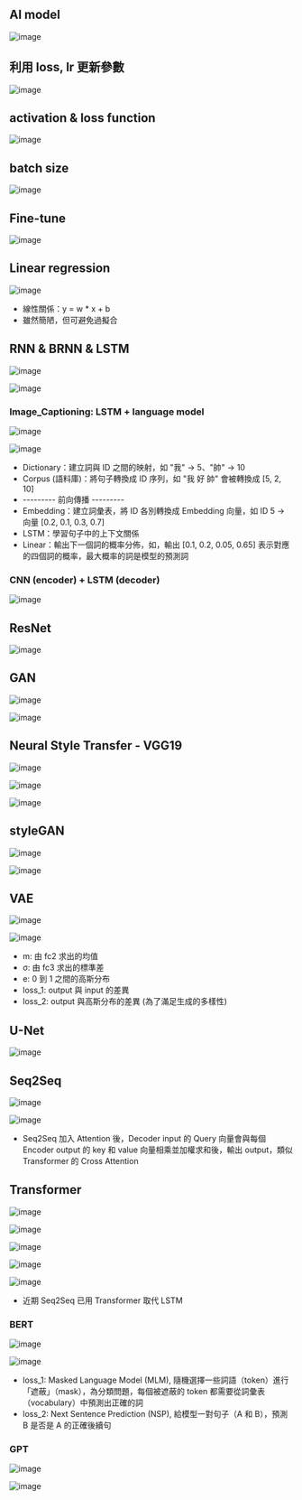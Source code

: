 ## AI model
![image](https://github.com/user-attachments/assets/4d801138-8313-40cb-ba1f-76a34533cb38)

## 利用 loss, lr 更新參數
![image](https://github.com/user-attachments/assets/2453fcfb-82c7-42c3-ba9c-ba5214c97166)

## activation & loss function
![image](https://github.com/user-attachments/assets/f2ff5b95-0b62-4ff4-895f-cfd0ef78615a)

## batch size
![image](https://github.com/user-attachments/assets/ded44e1a-a92a-450f-b30f-ab09d8742ecf)

## Fine-tune
![image](https://github.com/user-attachments/assets/3fb6649e-364c-4218-b216-062a2712687e)

## Linear regression
![image](https://github.com/user-attachments/assets/cfbb62fa-a469-4411-bc4a-3b198d229649)
* 線性關係：y = w * x + b
* 雖然簡陋，但可避免過擬合

## RNN & BRNN & LSTM
![image](https://github.com/user-attachments/assets/48621381-3b0c-41c2-80d3-a8a4bc9ac83a)

![image](https://github.com/user-attachments/assets/4f734782-d2c3-4b58-bb26-b3ee49667b81)

### Image_Captioning: LSTM + language model
![image](https://github.com/user-attachments/assets/9e7e1d9f-e549-4176-89fc-529570312d11)

![image](https://github.com/user-attachments/assets/f02a2409-aad4-478b-ace8-2adef02d05ea)

* Dictionary：建立詞與 ID 之間的映射，如 "我" -> 5、"帥" -> 10
* Corpus (語料庫)：將句子轉換成 ID 序列，如 "我 好 帥" 會被轉換成 [5, 2, 10]
* --------- 前向傳播 ---------
* Embedding：建立詞彙表，將 ID 各別轉換成 Embedding 向量，如 ID 5 -> 向量 [0.2, 0.1, 0.3, 0.7]
* LSTM：學習句子中的上下文關係
* Linear：輸出下一個詞的概率分佈，如，輸出 [0.1, 0.2, 0.05, 0.65] 表示對應的四個詞的概率，最大概率的詞是模型的預測詞

### CNN (encoder) + LSTM (decoder)
![image](https://github.com/user-attachments/assets/d40aacb3-cc03-4d14-8dc3-967d2071c163)

## ResNet
![image](https://github.com/user-attachments/assets/12c68d44-9d10-4a35-aa6f-ff8b3cf6ee47)

## GAN
![image](https://github.com/user-attachments/assets/a9ced60c-32cf-466c-a771-68d256854ca4)

![image](https://github.com/user-attachments/assets/c9f03e72-6869-4eb3-bf48-2b8d10f9b3d3)

## Neural Style Transfer - VGG19
![image](https://github.com/user-attachments/assets/88e4c9b6-fc28-4fe3-b890-4d4d76371077)

![image](https://github.com/user-attachments/assets/0f7f7a00-3a9f-4fdb-b920-0c8368eb5f5e)

![image](https://github.com/user-attachments/assets/4928906b-3f56-4c79-a90a-3057c0b2ffb9)

## styleGAN
![image](https://github.com/user-attachments/assets/086fa6e4-2552-45b5-a070-80570c036122)

![image](https://github.com/user-attachments/assets/5d54c475-27fa-4ff2-bceb-483cfe91d113)

## VAE
![image](https://github.com/user-attachments/assets/7801a9dc-1853-4df1-b482-10c9dd5b6251)

![image](https://github.com/user-attachments/assets/faba85e3-a770-40f9-b068-3f643b51007e)

* m: 由 fc2 求出的均值
* σ: 由 fc3 求出的標準差
* e: 0 到 1 之間的高斯分布
* loss_1: output 與 input 的差異
* loss_2: output 與高斯分布的差異 (為了滿足生成的多樣性)

## U-Net
![image](https://github.com/user-attachments/assets/41625379-8369-4620-b4c0-a38869747720)

## Seq2Seq
![image](https://github.com/user-attachments/assets/6383b2fd-db18-4e5d-a30d-f91337765edc)

![image](https://github.com/user-attachments/assets/2006762b-e0ae-431d-8d25-8ee7a19d9496)
* Seq2Seq 加入 Attention 後，Decoder input 的 Query 向量會與每個 Encoder output 的 key 和 value 向量相乘並加權求和後，輸出 output，類似 Transformer 的 Cross Attention

## Transformer
![image](https://github.com/user-attachments/assets/91aa5f29-4ffa-435e-9e59-6ac08504634c)

![image](https://github.com/user-attachments/assets/89d4e7c5-0f4e-4c62-aaae-a48b44441bde)

![image](https://github.com/user-attachments/assets/ac0ff115-7f53-469e-b16c-40bc225b8c41)

![image](https://github.com/user-attachments/assets/2d0ab570-46e5-4640-9300-c7b101e00bbb)

![image](https://github.com/user-attachments/assets/b7cdab04-9c44-48f4-9a33-99c1d8e0d20d)
* 近期 Seq2Seq 已用 Transformer 取代 LSTM 

### BERT
![image](https://github.com/user-attachments/assets/80734c3a-9c66-4e2f-92ea-3d242b9df4c8)

![image](https://github.com/user-attachments/assets/53c6a80b-bcaf-409a-889d-3568dff4a00e)

* loss_1: Masked Language Model (MLM), 隨機選擇一些詞語（token）進行「遮蔽」（mask），為分類問題，每個被遮蔽的 token 都需要從詞彙表（vocabulary）中預測出正確的詞
* loss_2: Next Sentence Prediction (NSP), 給模型一對句子（A 和 B），預測 B 是否是 A 的正確後續句

### GPT
![image](https://github.com/user-attachments/assets/414ef9f9-1bbd-4581-9cab-aad051e770fa)

![image](https://github.com/user-attachments/assets/4d83d095-b69d-4286-b5cb-48db1bc33daa)
